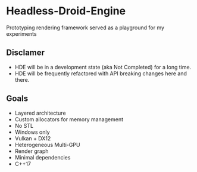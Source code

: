 # Headless-Droid-Engine
Prototyping rendering framework served as a playground for my experiments

## Disclamer
* HDE will be in a development state (aka Not Completed) for a long time.
* HDE will be frequently refactored with API breaking changes here and there.

## Goals
* Layered architecture
* Custom allocators for memory management
* No STL
* Windows only
* Vulkan + DX12
* Heterogeneous Multi-GPU
* Render graph
* Minimal dependencies
* C++17
